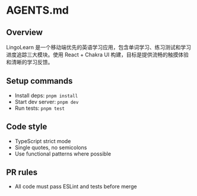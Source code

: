 # AGENTS.md

## Overview
LingoLearn 是一个移动端优先的英语学习应用，包含单词学习、练习测试和学习进度追踪三大模块。使用 React + Chakra UI 构建，目标是提供流畅的触摸体验和清晰的学习反馈。

## Setup commands
- Install deps: `pnpm install`
- Start dev server: `pnpm dev`
- Run tests: `pnpm test`

## Code style
- TypeScript strict mode
- Single quotes, no semicolons
- Use functional patterns where possible

## PR rules
- All code must pass ESLint and tests before merge
